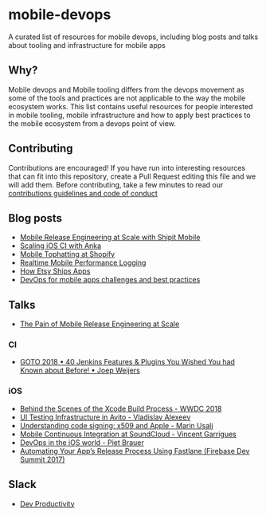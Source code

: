 # mobile-devops
A curated list of resources for mobile devops, including blog posts and talks about tooling and infrastructure for mobile apps

## Why?
Mobile devops and Mobile tooling differs from the devops movement as some of the tools and practices are not applicable
to the way the mobile ecosystem works. This list contains useful resources for people interested in mobile tooling, mobile infrastructure and how to apply best practices to the mobile ecosystem from a devops point of view.

## Contributing
Contributions are encouraged! If you have run into interesting resources that can fit into this repository, create a Pull
Request editing this file and we will add them. Before contributing, take a few minutes to read our [contributions guidelines and code of conduct](./CONTRIBUTING.md)

## Blog posts
- [Mobile Release Engineering at Scale with Shipit Mobile](https://engineering.shopify.com/blogs/engineering/mobile-release-engineering-scale-shipit-mobile)
- [Scaling iOS CI with Anka](https://engineering.shopify.com/blogs/engineering/scaling-ios-ci-with-anka)
- [Mobile Tophatting at Shopify](https://engineering.shopify.com/blogs/engineering/mobile-tophatting-at-shopify-1)
- [Realtime Mobile Performance Logging](https://medium.com/spaceapetech/realtime-mobile-performance-logging-1e319277d970)
- [How Etsy Ships Apps](https://codeascraft.com/2017/05/15/how-etsy-ships-apps/)
- [DevOps for mobile apps challenges and best practices](https://developer.ibm.com/articles/mo-bestdevops-mobileapps/)

## Talks

- [The Pain of Mobile Release Engineering at Scale](https://www.usenix.org/conference/ures14west/summit-program/presentation/legnitto)

### CI
- [GOTO 2018 • 40 Jenkins Features & Plugins You Wished You had Known about Before! • Joep Weijers](https://www.youtube.com/watch?v=3dYM0XUrXHc&t=852s)

### iOS
- [Behind the Scenes of the Xcode Build Process - WWDC 2018](https://developer.apple.com/wwdc18/415)
- [UI Testing Infrastructure in Avito - Vladislav Alexeev](https://vimeo.com/292738016)
- [Understanding code signing: x509 and Apple - Marin Usalj](https://vimeo.com/235055677)
- [Mobile Continuous Integration at SoundCloud - Vincent Garrigues](https://vimeo.com/148602000)
- [DevOps in the iOS world - Piet Brauer](https://vimeo.com/146752761)
- [Automating Your App’s Release Process Using Fastlane (Firebase Dev Summit 2017)](https://www.youtube.com/watch?v=scfOk5SgrKU)

## Slack
- [Dev Productivity](https://dev-productivity.slack.com/)
